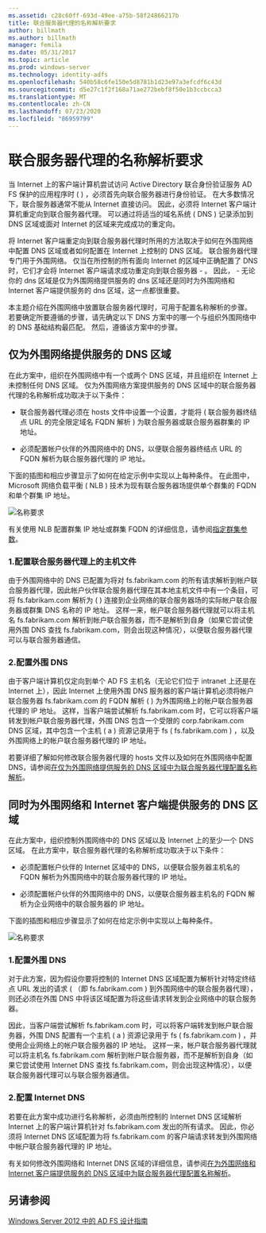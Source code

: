 ```yaml
---
ms.assetid: c28c60ff-693d-49ee-a75b-58f24866217b
title: 联合服务器代理的名称解析要求
author: billmath
ms.author: billmath
manager: femila
ms.date: 05/31/2017
ms.topic: article
ms.prod: windows-server
ms.technology: identity-adfs
ms.openlocfilehash: 540b58c6fe150e5d8781b1d23e97a3efcdf6c43d
ms.sourcegitcommit: d5e27c1f2f168a71ae272bebf8f50e1b3ccbcca3
ms.translationtype: MT
ms.contentlocale: zh-CN
ms.lasthandoff: 07/23/2020
ms.locfileid: "86959799"
---
```

# <a name="name-resolution-requirements-for-federation-server-proxies"></a>联合服务器代理的名称解析要求

当 Internet 上的客户端计算机尝试访问 Active Directory 联合身份验证服务 AD FS 保护的应用程序时 \( \) ，必须首先向联合服务器进行身份验证。 在大多数情况下，联合服务器通常不能从 Internet 直接访问。 因此，必须将 Internet 客户端计算机重定向到联合服务器代理。 可以通过将适当的域名系统 \( DNS \) 记录添加到 DNS 区域或面对 Internet 的区域来完成成功的重定向。  
  
将 Internet 客户端重定向到联合服务器代理时所用的方法取决于如何在外围网络中配置 DNS 区域或者如何配置在 Internet 上控制的 DNS 区域。 联合服务器代理专门用于外围网络。 仅当在所控制的所有面向 Internet 的区域中正确配置了 DNS 时，它们才会将 Internet 客户端请求成功重定向到联合服务器 \- 。 因此， \- 无论你的 dns 区域是仅为外围网络提供服务的 dns 区域还是同时为外围网络和 Internet 客户端提供服务的 dns 区域，这一点都很重要。  
  
本主题介绍在外围网络中放置联合服务器代理时，可用于配置名称解析的步骤。 若要确定所要遵循的步骤，请先确定以下 DNS 方案中的哪一个与组织外围网络中的 DNS 基础结构最匹配。 然后，遵循该方案中的步骤。  
  
## <a name="dns-zone-serving-only-the-perimeter-network"></a>仅为外围网络提供服务的 DNS 区域  
在此方案中，组织在外围网络中有一个或两个 DNS 区域，并且组织在 Internet 上未控制任何 DNS 区域。 仅为外围网络方案提供服务的 DNS 区域中的联合服务器代理的名称解析成功取决于以下条件：  
  
-   联合服务器代理必须在 hosts 文件中设置一个设置，才能将 \( 联合服务器终结点 URL 的完全限定域名 FQDN 解析 \) 为联合服务器或联合服务器群集的 IP 地址。  
  
-   必须配置帐户伙伴的外围网络中的 DNS，以便联合服务器终结点 URL 的 FQDN 解析为联合服务器代理的 IP 地址。  
  
下面的插图和相应步骤显示了如何在给定示例中实现以上每种条件。 在此图中，Microsoft 网络负载平衡 \( NLB \) 技术为现有联合服务器场提供单个群集的 FQDN 和单个群集 IP 地址。  
  
![名称要求](media/adfs2_deploy_single_fs.gif)  
  
有关使用 NLB 配置群集 IP 地址或群集 FQDN 的详细信息，请参阅[指定群集参数](https://go.microsoft.com/fwlink/?LinkId=75282)。  
  
### <a name="1-configure-the-hosts-file-on-the-federation-server-proxy"></a>1.配置联合服务器代理上的主机文件  
由于外围网络中的 DNS 已配置为将对 fs.fabrikam.com 的所有请求解析到帐户联合服务器代理，因此帐户伙伴联合服务器代理在其本地主机文件中有一个条目，可将 fs.fabrikam.com 解析为 \( \) 连接到企业网络的联合服务器场的实际帐户联合服务器或群集 DNS 名称的 IP 地址。 这样一来，帐户联合服务器代理就可以将主机名 fs.fabrikam.com 解析到帐户联合服务器，而不是解析到自身（如果它尝试使用外围 DNS 查找 fs.fabrikam.com，则会出现这种情况），以便联合服务器代理可以与联合服务器通信。  
  
### <a name="2-configure-perimeter-dns"></a>2.配置外围 DNS  
由于客户端计算机仅定向到单个 AD FS 主机名（无论它们位于 intranet 上还是在 Internet 上），因此 Internet 上使用外围 DNS 服务器的客户端计算机必须将帐户联合服务器 fs.fabrikam.com 的 FQDN 解析 \( \) 为外围网络上的帐户联合服务器代理的 IP 地址。 这样，当客户端尝试解析 fs.fabrikam.com 时，它可以将客户端转发到帐户联合服务器代理，外围 DNS 包含一个受限的 corp.fabrikam.com DNS 区域，其中包含一个主机 \( a \) 资源记录用于 fs \( fs.fabrikam.com \) ，以及外围网络上的帐户联合服务器代理的 IP 地址。  
  
若要详细了解如何修改联合服务器代理的 hosts 文件以及如何在外围网络中配置 DNS，请参阅[在仅为外围网络提供服务的 DNS 区域中为联合服务器代理配置名称解析](../deployment/configure-name-resolution-for-federation-server-proxy-in-dns-zone-serving-only-perimeter-network.md)。  
  
## <a name="dns-zone-serving-both-the-perimeter-network-and-internet-clients"></a>同时为外围网络和 Internet 客户端提供服务的 DNS 区域  
在此方案中，组织控制外围网络中的 DNS 区域以及 Internet 上的至少一个 DNS 区域。 在此方案中，联合服务器代理的名称解析成功取决于以下条件：  
  
-   必须配置帐户伙伴的 Internet 区域中的 DNS，以便联合服务器主机名的 FQDN 解析为外围网络中的联合服务器代理的 IP 地址。  
  
-   必须配置帐户伙伴的外围网络中的 DNS，以便联合服务器主机名的 FQDN 解析为企业网络中的联合服务器的 IP 地址。  
  
下面的插图和相应步骤显示了如何在给定示例中实现以上每种条件。  
  
![名称要求](media/adfs2_deploy_fsp_3DNS.gif)  
  
### <a name="1-configure-perimeter-dns"></a>1.配置外围 DNS  
对于此方案，因为假设你要将控制的 Internet DNS 区域配置为解析针对特定终结点 URL 发出的请求 \( （即 fs.fabrikam.com \) 到外围网络中的联合服务器代理），则还必须在外围 DNS 中将该区域配置为将这些请求转发到企业网络中的联合服务器。  
  
因此，当客户端尝试解析 fs.fabrikam.com 时，可以将客户端转发到帐户联合服务器，外围 DNS 配置有一个主机 \( a \) 资源记录用于 fs \( fs.fabrikam.com \) ，并使用企业网络上的帐户联合服务器的 IP 地址。 这样一来，帐户联合服务器代理就可以将主机名 fs.fabrikam.com 解析到帐户联合服务器，而不是解析到自身（如果它尝试使用 Internet DNS 查找 fs.fabrikam.com，则会出现这种情况），以便联合服务器代理可以与联合服务器通信。  
  
### <a name="2-configure-internet-dns"></a>2.配置 Internet DNS  
若要在此方案中成功进行名称解析，必须由所控制的 Internet DNS 区域解析 Internet 上的客户端计算机针对 fs.fabrikam.com 发出的所有请求。 因此，你必须将 Internet DNS 区域配置为将 fs.fabrikam.com 的客户端请求转发到外围网络中帐户联合服务器代理的 IP 地址。  
  
有关如何修改外围网络和 Internet DNS 区域的详细信息，请参阅[在为外围网络和 Internet 客户端提供服务的 DNS 区域中为联合服务器代理配置名称解析](../deployment/configure-name-resolution-for-federation-server-proxy-in-dns-zone-serving-only-perimeter-network.md)。  
  
## <a name="see-also"></a>另请参阅
[Windows Server 2012 中的 AD FS 设计指南](AD-FS-Design-Guide-in-Windows-Server-2012.md)
